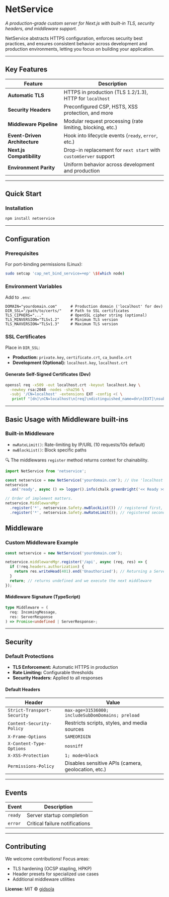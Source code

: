# NetService

*A production-grade custom server for Next.js with built-in TLS, security headers, and middleware support.*

NetService abstracts HTTPS configuration, enforces security best practices, and ensures consistent behavior across development and production environments, letting you focus on building your application.

---

## Key Features

| Feature                     | Description                                                                 |
|-----------------------------|-----------------------------------------------------------------------------|
| **Automatic TLS**           | HTTPS in production (TLS 1.2/1.3), HTTP for `localhost`                    |
| **Security Headers**        | Preconfigured CSP, HSTS, XSS protection, and more                          |
| **Middleware Pipeline**     | Modular request processing (rate limiting, blocking, etc.)                 |
| **Event-Driven Architecture** | Hook into lifecycle events (`ready`, `error`, etc.)                       |
| **Next.js Compatibility**   | Drop-in replacement for `next start` with `customServer` support           |
| **Environment Parity**      | Uniform behavior across development and production                         |

---

## Quick Start

### Installation
```bash
npm install netservice
```

---

## Configuration

### Prerequisites
For port-binding permissions (Linux):
```bash
sudo setcap 'cap_net_bind_service=+ep' \$(which node)
```

### Environment Variables
Add to `.env`:
```env
DOMAIN="yourdomain.com"      # Production domain ('localhost' for dev)
DIR_SSL="/path/to/certs/"    # Path to SSL certificates
TLS_CIPHERS="..."            # OpenSSL cipher string (optional)
TLS_MINVERSION="TLSv1.2"     # Minimum TLS version
TLS_MAXVERSION="TLSv1.3"     # Maximum TLS version
```

### SSL Certificates
Place in `DIR_SSL`:
- **Production:** `private.key`, `certificate.crt`, `ca_bundle.crt`
- **Development (Optional):** `localhost.key`, `localhost.crt`

#### Generate Self-Signed Certificates (Dev)
```bash
openssl req -x509 -out localhost.crt -keyout localhost.key \
  -newkey rsa:2048 -nodes -sha256 \
  -subj '/CN=localhost' -extensions EXT -config <( \
   printf "[dn]\nCN=localhost\n[req]\ndistinguished_name=dn\n[EXT]\nsubjectAltName=DNS\:localhost\nkeyUsage=digitalSignature\nextendedKeyUsage=serverAuth")
```

---

## Basic Usage with Middleware built-ins  

### Built-in Middleware
- `mwRateLimit()`: Rate-limiting by IP/URL (10 requests/10s default)
- `mwBlockList()`: Block specific paths  

🔍 The middlewares `register` method returns context for chainability.  

```javascript
import NetService from 'netservice';

const netservice = new NetService('yourdomain.com'); // Use 'localhost' for development
netservice
  .on('ready', async () => logger().info(chalk.greenBright('<< Ready >>'))); // simulated logger function

// Order of implement matters.
netservice.MiddlewareMgr
  .register('*', netservice.Safety.mwBlockList()) // registered first, runs before any others.
  .register('*', netservice.Safety.mwRateLimit()); // registered second, runs only if the prior middleware returns `undefined`  

```

## Middleware

### Custom Middleware Example
```javascript
const netservice = new NetService('yourdomain.com');

netservice.middlewareMgr.register('/api', async (req, res) => {
  if (!req.headers.authorization) {
    return res.writeHead(401).end('Unauthorized'); // Returning a ServerResponse of any kind ends our request processing.
  }
  return; // returns undefined and we execute the next middleware
});

```

#### Middleware Signature (TypeScript)
```typescript
type Middleware = (
  req: IncomingMessage,
  res: ServerResponse
) => Promise<undefined | ServerResponse>;
```

---

## Security

### Default Protections
- **TLS Enforcement:** Automatic HTTPS in production
- **Rate Limiting:** Configurable thresholds
- **Security Headers:** Applied to all responses

#### Default Headers
| Header                     | Value                                                                 |
|----------------------------|-----------------------------------------------------------------------|
| `Strict-Transport-Security`| `max-age=31536000; includeSubDomDomains; preload`                     |
| `Content-Security-Policy`  | Restricts scripts, styles, and media sources                         |
| `X-Frame-Options`          | `SAMEORIGIN`                                                          |
| `X-Content-Type-Options`   | `nosniff`                                                             |
| `X-XSS-Protection`         | `1; mode=block`                                                       |
| `Permissions-Policy`       | Disables sensitive APIs (camera, geolocation, etc.)                  |

---

## Events

| Event   | Description                          |
|---------|--------------------------------------|
| `ready` | Server startup completion            |
| `error` | Critical failure notifications       |

---

## Contributing

We welcome contributions! Focus areas:
- TLS hardening (OCSP stapling, HPKP)
- Header presets for specialized use cases
- Additional middleware utilities

**License:** MIT © [gidsola](https://github.com/gidsola)
